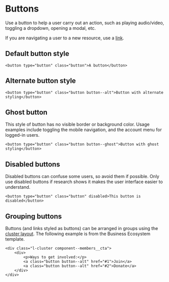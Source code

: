 # Buttons

Use a button to help a user carry out an action, such as playing audio/video, toggling a dropdown, opening a modal, etc. 

If you are navigating a user to a new resource, use a [link](links.md).

## Default button style

```
<button type="button" class="button">A button</button>
```

## Alternate button style

```
<button type="button" class="button button--alt">Button with alternate styling</button>
```

## Ghost button

This style of button has no visible border or background color. Usage examples include toggling the mobile navigation, and the account menu for logged-in users.

```
<button type="button" class="button button--ghost">Button with ghost styling</button>
```

## Disabled buttons

Disabled buttons can confuse some users, so avoid them if possible. Only use disabled buttons if research shows it makes the user interface easier to understand.

```
<button type="button" class="button" disabled>This button is disabled</button>
```

## Grouping buttons

Buttons (and links styled as buttons) can be arranged in groups using the [cluster layout](../layouts/cluster.md). The following example is from the Business Ecosystem template.

```
<div class="l-cluster component--members__cta">
    <div>
        <p>Ways to get involved:</p>
        <a class="button button--alt" href="#1">Join</a>
        <a class="button button--alt" href="#2">Donate</a>
    </div>
</div>
```
